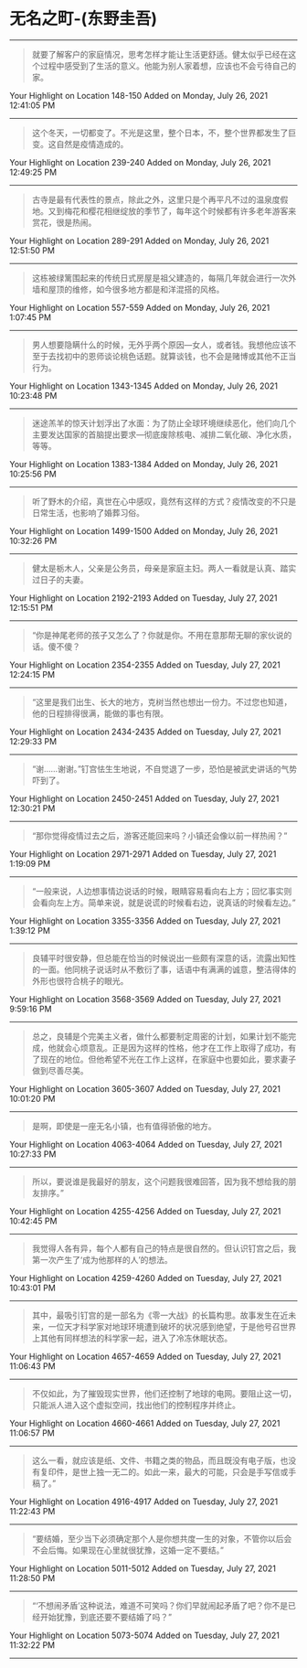 # 无名之町-(东野圭吾)

---

> 就要了解客户的家庭情况，思考怎样才能让生活更舒适。健太似乎已经在这个过程中感受到了生活的意义。他能为别人家着想，应该也不会亏待自己的家。

Your Highlight on Location 148-150 Added on Monday, July 26, 2021 12:41:05 PM

---

> 这个冬天，一切都变了。不光是这里，整个日本，不，整个世界都发生了巨变。这自然是疫情造成的。

Your Highlight on Location 239-240 Added on Monday, July 26, 2021 12:49:25 PM

---

> 古寺是最有代表性的景点，除此之外，这里只是个再平凡不过的温泉度假地。又到梅花和樱花相继绽放的季节了，每年这个时候都有许多老年游客来赏花，很是热闹。

Your Highlight on Location 289-291 Added on Monday, July 26, 2021 12:51:50 PM

---

> 这栋被绿篱围起来的传统日式房屋是祖父建造的，每隔几年就会进行一次外墙和屋顶的维修，如今很多地方都是和洋混搭的风格。

Your Highlight on Location 557-559 Added on Monday, July 26, 2021 1:07:45 PM

---

> 男人想要隐瞒什么的时候，无外乎两个原因—女人，或者钱。我想他应该不至于去找初中的恩师谈论桃色话题。就算谈钱，也不会是赌博或其他不正当行为。

Your Highlight on Location 1343-1345 Added on Monday, July 26, 2021 10:23:48 PM

---

> 迷途羔羊的惊天计划浮出了水面：为了防止全球环境继续恶化，他们向几个主要发达国家的首脑提出要求—彻底废除核电、减排二氧化碳、净化水质，等等。

Your Highlight on Location 1383-1384 Added on Monday, July 26, 2021 10:25:56 PM

---

> 听了野木的介绍，真世在心中感叹，竟然有这样的方式？疫情改变的不只是日常生活，也影响了婚葬习俗。

Your Highlight on Location 1499-1500 Added on Monday, July 26, 2021 10:32:26 PM

---

> 健太是栃木人，父亲是公务员，母亲是家庭主妇。两人一看就是认真、踏实过日子的夫妻。

Your Highlight on Location 2192-2193 Added on Tuesday, July 27, 2021 12:15:51 PM

---

> “你是神尾老师的孩子又怎么了？你就是你。不用在意那帮无聊的家伙说的话。傻不傻？

Your Highlight on Location 2354-2355 Added on Tuesday, July 27, 2021 12:24:15 PM

---

> “这里是我们出生、长大的地方，克树当然也想出一份力。不过您也知道，他的日程排得很满，能做的事也有限。

Your Highlight on Location 2434-2435 Added on Tuesday, July 27, 2021 12:29:33 PM

---

> “谢……谢谢。”钉宫怯生生地说，不自觉退了一步，恐怕是被武史讲话的气势吓到了。

Your Highlight on Location 2450-2451 Added on Tuesday, July 27, 2021 12:30:21 PM

---

> “那你觉得疫情过去之后，游客还能回来吗？小镇还会像以前一样热闹？”

Your Highlight on Location 2971-2971 Added on Tuesday, July 27, 2021 1:19:09 PM

---

> “一般来说，人边想事情边说话的时候，眼睛容易看向右上方；回忆事实则会看向左上方。简单来说，就是说谎的时候看右边，说真话的时候看左边。”

Your Highlight on Location 3355-3356 Added on Tuesday, July 27, 2021 1:39:12 PM

---

> 良辅平时很安静，但总能在恰当的时候说出一些颇有深意的话，流露出知性的一面。他同桃子说话时从不敷衍了事，话语中有满满的诚意，整洁得体的外形也很符合桃子的眼光。

Your Highlight on Location 3568-3569 Added on Tuesday, July 27, 2021 9:59:16 PM

---

> 总之，良辅是个完美主义者，做什么都要制定周密的计划，如果计划不能完成，他就会心烦意乱。正是因为这样的性格，他才在工作上取得了成功，有了现在的地位。但他希望不光在工作上这样，在家庭中也要如此，要求妻子做到尽善尽美。

Your Highlight on Location 3605-3607 Added on Tuesday, July 27, 2021 10:01:20 PM

---

> 是啊，即使是一座无名小镇，也有值得骄傲的地方。

Your Highlight on Location 4063-4064 Added on Tuesday, July 27, 2021 10:27:33 PM

---

> 所以，要说谁是我最好的朋友，这个问题我很难回答，因为我不想给我的朋友排序。”

Your Highlight on Location 4255-4256 Added on Tuesday, July 27, 2021 10:42:45 PM

---

> 我觉得人各有异，每个人都有自己的特点是很自然的。但认识钉宫之后，我第一次产生了‘成为他那样的人’的想法。

Your Highlight on Location 4259-4260 Added on Tuesday, July 27, 2021 10:43:01 PM

---

> 其中，最吸引钉宫的是一部名为《零一大战》的长篇构思。故事发生在近未来，一位天才科学家对地球环境遭到破坏的状况感到绝望，于是他号召世界上其他有同样想法的科学家一起，进入了冷冻休眠状态。

Your Highlight on Location 4657-4659 Added on Tuesday, July 27, 2021 11:06:43 PM

---

> 不仅如此，为了摧毁现实世界，他们还控制了地球的电网。要阻止这一切，只能派人进入这个虚拟空间，找出他们的控制程序并终止。

Your Highlight on Location 4660-4661 Added on Tuesday, July 27, 2021 11:06:57 PM

---

> 这么一看，就应该是纸、文件、书籍之类的物品，而且既没有电子版，也没有复印件，是世上独一无二的。如此一来，最大的可能，只会是手写信或手稿了。”

Your Highlight on Location 4916-4917 Added on Tuesday, July 27, 2021 11:22:43 PM

---

> “要结婚，至少当下必须确定那个人是你想共度一生的对象，不管你以后会不会后悔。如果现在心里就很犹豫，这婚一定不要结。”

Your Highlight on Location 5011-5012 Added on Tuesday, July 27, 2021 11:28:50 PM

---

> “‘不想闹矛盾’这种说法，难道不可笑吗？你们早就闹起矛盾了吧？你不是已经开始犹豫，到底还要不要结婚了吗？”

Your Highlight on Location 5073-5074 Added on Tuesday, July 27, 2021 11:32:22 PM

---

